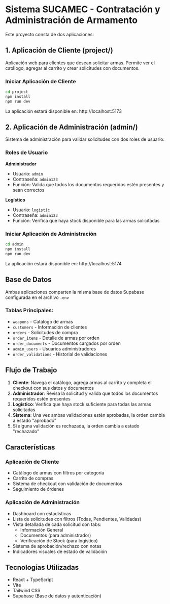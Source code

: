 # Sistema SUCAMEC - Contratación y Administración de Armamento

Este proyecto consta de dos aplicaciones:

## 1. Aplicación de Cliente (project/)
Aplicación web para clientes que desean solicitar armas. Permite ver el catálogo, agregar al carrito y crear solicitudes con documentos.

### Iniciar Aplicación de Cliente
```bash
cd project
npm install
npm run dev
```

La aplicación estará disponible en: http://localhost:5173

## 2. Aplicación de Administración (admin/)
Sistema de administración para validar solicitudes con dos roles de usuario:

### Roles de Usuario

**Administrador**
- Usuario: `admin`
- Contraseña: `admin123`
- Función: Valida que todos los documentos requeridos estén presentes y sean correctos

**Logístico**
- Usuario: `logistic`
- Contraseña: `admin123`
- Función: Verifica que haya stock disponible para las armas solicitadas

### Iniciar Aplicación de Administración
```bash
cd admin
npm install
npm run dev
```

La aplicación estará disponible en: http://localhost:5174

## Base de Datos

Ambas aplicaciones comparten la misma base de datos Supabase configurada en el archivo `.env`

### Tablas Principales:
- `weapons` - Catálogo de armas
- `customers` - Información de clientes
- `orders` - Solicitudes de compra
- `order_items` - Detalle de armas por orden
- `order_documents` - Documentos cargados por orden
- `admin_users` - Usuarios administradores
- `order_validations` - Historial de validaciones

## Flujo de Trabajo

1. **Cliente**: Navega el catálogo, agrega armas al carrito y completa el checkout con sus datos y documentos
2. **Administrador**: Revisa la solicitud y valida que todos los documentos requeridos estén presentes
3. **Logístico**: Verifica que haya stock suficiente para todas las armas solicitadas
4. **Sistema**: Una vez ambas validaciones estén aprobadas, la orden cambia a estado "aprobado"
5. Si alguna validación es rechazada, la orden cambia a estado "rechazado"

## Características

### Aplicación de Cliente
- Catálogo de armas con filtros por categoría
- Carrito de compras
- Sistema de checkout con validación de documentos
- Seguimiento de órdenes

### Aplicación de Administración
- Dashboard con estadísticas
- Lista de solicitudes con filtros (Todas, Pendientes, Validadas)
- Vista detallada de cada solicitud con tabs:
  - Información General
  - Documentos (para administrador)
  - Verificación de Stock (para logístico)
- Sistema de aprobación/rechazo con notas
- Indicadores visuales de estado de validación

## Tecnologías Utilizadas
- React + TypeScript
- Vite
- Tailwind CSS
- Supabase (Base de datos y autenticación)
